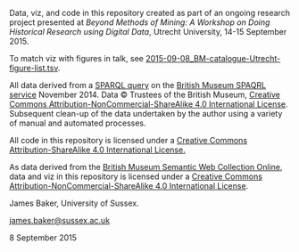 Data, viz, and code in this repository created as part of an ongoing research project presented at *Beyond Methods of Mining: A Workshop on Doing Historical Research using Digital Data*, Utrecht University, 14-15 September 2015.

To match viz with figures in talk, see [2015-09-08_BM-catalogue-Utrecht-figure-list.tsv](https://github.com/drjwbaker/2015-09_Mining-Utrecht/blob/master/2015-09-08_BM-catalogue-Utrecht-figure-list.tsv).

All data derived from a [SPARQL query](https://gist.github.com/drjwbaker/713a8bfc5afb91017503) on the [British Museum SPAQRL service](http://collection.britishmuseum.org/sparql) November 2014. Data © Trustees of the British Museum, [Creative Commons Attribution-NonCommercial-ShareAlike 4.0 International License](http://creativecommons.org/licenses/by-nc-sa/4.0/). Subsequent clean-up of the data undertaken by the author using a variety of manual and automated processes.

All code in this repository is licensed under a [Creative Commons Attribution-ShareAlike 4.0 International License.](http://creativecommons.org/licenses/by-sa/4.0/)

As data derived from the [British Museum Semantic Web Collection Online](http://collection.britishmuseum.org/licensing.html), data and viz in this repository is licensed under a [Creative Commons Attribution-NonCommercial-ShareAlike 4.0 International License](http://creativecommons.org/licenses/by-nc-sa/4.0/).

James Baker, University of Sussex.

james.baker@sussex.ac.uk

8 September 2015
